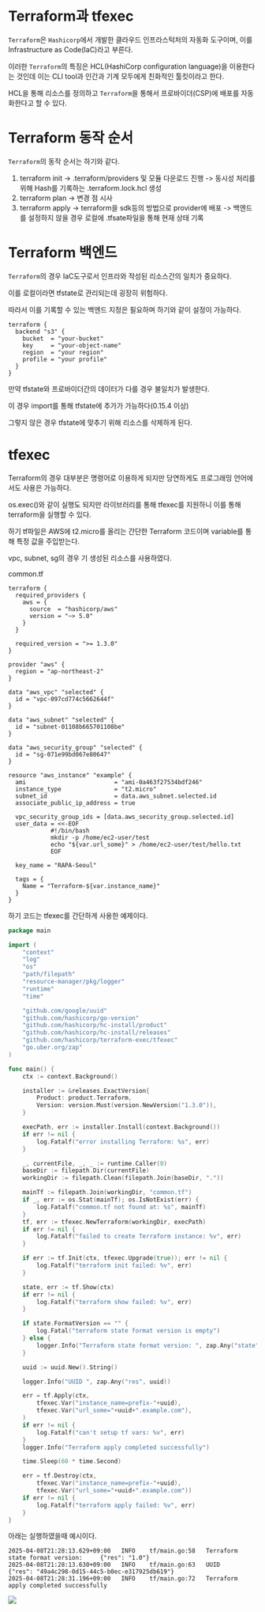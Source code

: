 # Terraform과 tfexec

`Terraform`은 `Hashicorp`에서 개발한 클라우드 인프라스턱처의 자동화 도구이며, 이를 Infrastructure as Code(IaC)라고 부른다.

이러한 `Terraform`의 특징은 HCL(HashiCorp configuration language)을 이용한다는 것인데 이는 CLI tool과 인간과 기계 모두에게 친화적인 툴킷이라고 한다.

HCL을 통해 리소스를 정의하고 `Terraform`을 통해서 프로바이더(CSP)에 배포를 자동화한다고 할 수 있다.

# Terraform 동작 순서

`Terraform`의 동작 순서는 하기와 같다.

1. terraform init
    -> .terraform/providers 및 모듈 다운로드 진행
    -> 동시성 처리를 위해 Hash를 기록하는 .terraform.lock.hcl 생성
2. terraform plan
    -> 변경 점 시사
3. terraform apply
    -> terraform을 sdk등의 방법으로 provider에 배포
    -> 백엔드를 설정하지 않을 경우 로컬에 .tfsate파일을 통해 현재 상태 기록 

# Terraform 백엔드

`Terraform`의 경우 IaC도구로서 인프라와 작성된 리소스간의 일치가 중요하다.

이를 로컬이라면 tfstate로 관리되는데 굉장히 위험하다.

따라서 이를 기록할 수 있는 백엔드 지정은 필요하며 하기와 같이 설정이 가능하다.

```console
terraform {
  backend "s3" {
    bucket  = "your-bucket"
    key     = "your-object-name"
    region  = "your region"
    profile = "your profile"
  }
}
```

만약 tfstate와 프로바이더간의 데이터가 다를 경우 불일치가 발생한다.

이 경우 import를 통해 tfstate에 추가가 가능하다(0.15.4 이상)

그렇지 않은 경우 tfstate에 맞추기 위해 리소스를 삭제하게 된다.

# tfexec

Terraform의 경우 대부분은 명령어로 이용하게 되지만 당연하게도 프로그래밍 언어에서도 사용은 가능하다.

os.exec()와 같이 실행도 되지만 라이브러리를 통해 tfexec를 지원하니 이를 통해 terraform을 실행할 수 있다.

하기 tf파일은 AWS에 t2.micro를 올리는 간단한 Terraform 코드이며 variable를 통해 특정 값을 주입받는다.

vpc, subnet, sg의 경우 기 생성된 리소스를 사용하였다.

common.tf
```hcl
terraform {
  required_providers {
    aws = {
      source  = "hashicorp/aws"
      version = "~> 5.0"
    }
  }

  required_version = ">= 1.3.0"
}

provider "aws" {
  region = "ap-northeast-2"
}

data "aws_vpc" "selected" {
  id = "vpc-097cd774c5662644f"
}

data "aws_subnet" "selected" {
  id = "subnet-01108b665701108be"
}

data "aws_security_group" "selected" {
  id = "sg-071e99bd067e80647"
}

resource "aws_instance" "example" {
  ami                         = "ami-0a463f27534bdf246"
  instance_type               = "t2.micro"
  subnet_id                   = data.aws_subnet.selected.id
  associate_public_ip_address = true

  vpc_security_group_ids = [data.aws_security_group.selected.id]
  user_data = <<-EOF
            #!/bin/bash
            mkdir -p /home/ec2-user/test
            echo "${var.url_some}" > /home/ec2-user/test/hello.txt
            EOF
  
  key_name = "RAPA-Seoul" 

  tags = {
    Name = "Terraform-${var.instance_name}"
  }
}
```


하기 코드는 tfexec를 간단하게 사용한 예제이다.

```go
package main

import (
	"context"
	"log"
	"os"
	"path/filepath"
	"resource-manager/pkg/logger"
	"runtime"
	"time"

	"github.com/google/uuid"
	"github.com/hashicorp/go-version"
	"github.com/hashicorp/hc-install/product"
	"github.com/hashicorp/hc-install/releases"
	"github.com/hashicorp/terraform-exec/tfexec"
	"go.uber.org/zap"
)

func main() {
	ctx := context.Background()

	installer := &releases.ExactVersion{
		Product: product.Terraform,
		Version: version.Must(version.NewVersion("1.3.0")),
	}

	execPath, err := installer.Install(context.Background())
	if err != nil {
		log.Fatalf("error installing Terraform: %s", err)
	}

	_, currentFile, _, _ := runtime.Caller(0)
	baseDir := filepath.Dir(currentFile)
	workingDir := filepath.Clean(filepath.Join(baseDir, "."))

	mainTf := filepath.Join(workingDir, "common.tf")
	if _, err := os.Stat(mainTf); os.IsNotExist(err) {
		log.Fatalf("common.tf not found at: %s", mainTf)
	}
	tf, err := tfexec.NewTerraform(workingDir, execPath)
	if err != nil {
		log.Fatalf("failed to create Terraform instance: %v", err)
	}

	if err := tf.Init(ctx, tfexec.Upgrade(true)); err != nil {
		log.Fatalf("terraform init failed: %v", err)
	}

	state, err := tf.Show(ctx)
	if err != nil {
		log.Fatalf("terraform show failed: %v", err)
	}

	if state.FormatVersion == "" {
		log.Fatal("terraform state format version is empty")
	} else {
		logger.Info("Terraform state format version: ", zap.Any("state", state))
	}

	uuid := uuid.New().String()

	logger.Info("UUID ", zap.Any("res", uuid))

	err = tf.Apply(ctx,
		tfexec.Var("instance_name=prefix-"+uuid),
		tfexec.Var("url_some="+uuid+".example.com"),
	)
	if err != nil {
		log.Fatalf("can't setup tf vars: %v", err)
	}
	logger.Info("Terraform apply completed successfully")

	time.Sleep(60 * time.Second)

	err = tf.Destroy(ctx,
		tfexec.Var("instance_name=prefix-"+uuid),
		tfexec.Var("url_some="+uuid+".example.com"))
	if err != nil {
		log.Fatalf("terraform apply failed: %v", err)
	}
}
```

아래는 실행하였을때 예시이다.

```console
2025-04-08T21:28:13.629+09:00	INFO	tf/main.go:58	Terraform state format version: 	{"res": "1.0"}
2025-04-08T21:28:13.630+09:00	INFO	tf/main.go:63	UUID 	{"res": "49a4c298-0d15-44c5-b0ec-e317925db619"}
2025-04-08T21:28:31.196+09:00	INFO	tf/main.go:72	Terraform apply completed successfully
```

<img src="./img/sh.png"/>